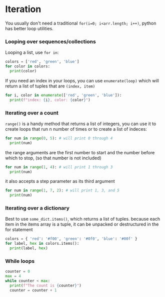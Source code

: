 # Iteration
You usually don't need a traditional `for(i=0; i<arr.length; i++)`, python has better loop utilities.

### Looping over sequences/collections

Looping a list, use `for in`:
```python
colors = ['red', 'green', 'blue']
for color in colors:
  print(color)
```

If you need an index in your loops, you can use `enumerate(loop)` which will return a list of tuples that are `(index, item)`
```python
for i, color in enumerate(['red', 'green', 'blue']):
  print(f"index: {i}, color: {color}")
```

### Iterating over a count
`range()` is a handy method that returns a list of integers, you can use it to create loops that run n number of times or to create a list of indeces:
```python
for num in range(0, 5): # will print 0 through 4
  print(num)
```
the range arguments are the first number to start and the number before which to stop, (so that number is not included)
```python
for num in range(1, 4): # will print 1 through 3
  print(num)
```
it also accepts a step parameter as its third argument
```python
for num in range(1, 7, 2): # will print 1, 3, and 5
  print(num)
```

### Iterating over a dictionary
Best to use `some_dict.items()`, which returns a list of tuples.  because each item in the items array is a tuple, it can be unpacked or destructured in the for statement

```python
colors = { 'red': '#f00', 'green': '#0f0', 'blue': '#00f' }
for label, hex in colors.items():
  print(label, hex)
```

### While loops
```python
counter = 0
max = 4
while counter < max:
  print(f"The count is {counter}")
  counter = counter + 1
```